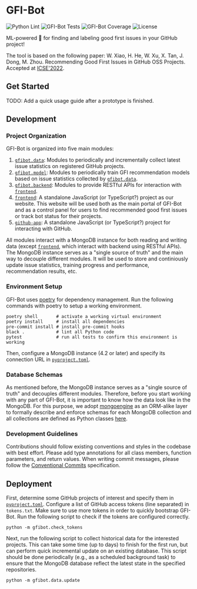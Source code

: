 # GFI-Bot

![Python Lint](https://github.com/osslab-pku/gfi-bot/actions/workflows/python-lint.yml/badge.svg)
![GFI-Bot Tests](https://github.com/osslab-pku/gfi-bot/actions/workflows/test-gfi-bot.yml/badge.svg)
![GFI-Bot Coverage](https://img.shields.io/codecov/c/github/osslab-pku/gfi-bot?label=GFI-Bot%20Coverage)
![License](https://img.shields.io/github/license/osslab-pku/gfi-bot?label=License)

ML-powered 🤖 for finding and labeling good first issues in your GitHub project!

The tool is based on the following paper:
W. Xiao, H. He, W. Xu, X. Tan, J. Dong, M. Zhou. Recommending Good First Issues in GitHub OSS Projects. Accepted at [ICSE'2022](https://conf.researchr.org/home/icse-2022).

## Get Started

TODO: Add a quick usage guide after a prototype is finished.

## Development

### Project Organization

GFI-Bot is organized into five main modules:

1. [`gfibot.data`](gfibot/data): Modules to periodically and incrementally collect latest issue statistics on registered GitHub projects.
2. [`gfibot.model`](gfibot/data): Modules to periodically train GFI recommendation models based on issue statistics collected by [`gfibot.data`](gfibot/data).
3. [`gfibot.backend`](gfibot/backend): Modules to provide RESTful APIs for interaction with [`frontend`](frontend).
4. [`frontend`](frontend): A standalone JavaScript (or TypeScript?) project as our website. This website will be used both as the main portal of GFI-Bot and as a control panel for users to find recommended good first issues or track bot status for their projects.
5. [`github-app`](github-app): A standalone JavaScript (or TypeScript?) project for interacting with GitHub.

All modules interact with a MongoDB instance for both reading and writing data (except [`frontend`](frontend), which interact with backend using RESTful APIs). The MongoDB instance serves as a "single source of truth" and the main way to decouple different modules. It will be used to store and continiously update issue statistics, training progress and performance, recommendation results, etc.

### Environment Setup

GFI-Bot uses [poetry](https://python-poetry.org/) for dependency management. Run the following commands with poetry to setup a working environment.

```shell script
poetry shell       # activate a working virtual environment
poetry install     # install all dependencies
pre-commit install # install pre-commit hooks
black .            # lint all Python code
pytest             # run all tests to confirm this environment is working
```

Then, configure a MongoDB instance (4.2 or later) and specify its connection URL in [`pyproject.toml`](pyproject.toml).

### Database Schemas

As mentioned before, the MongoDB instance serves as a "single source of truth" and decouples different modules. Therefore, before you start working with any part of GFI-Bot, it is important to know how the data look like in the MongoDB. For this purpose, we adopt [mongoengine](http://mongoengine.org/) as an ORM-alike layer to formally describe and enforce schemas for each MongoDB collection and all collections are defined as Python classes [here](gfibot/collections.py).

### Development Guidelines

Contributions should follow existing conventions and styles in the codebase with best effort. Please add type annotations for all class members, function parameters, and return values. When writing commit messages, please follow the [Conventional Commits](https://www.conventionalcommits.org/en/v1.0.0/) specification.

## Deployment

First, determine some GitHub projects of interest and specify them in [`pyproject.toml`](pyproject.toml). Configure a list of GitHub access tokens (line separated) in `tokens.txt`. Make sure to use more tokens in order to quickly bootstrap GFI-Bot. Run the following script to check if the tokens are configured correctly.

```shell script
python -m gfibot.check_tokens
```

Next, run the following script to collect historical data for the interested projects. This can take some time (up to days) to finish for the first run, but can perform quick incremental update on an existing database. This script should be done periodically (e.g., as a scheduled background task) to ensure that the MongoDB database reflect the latest state in the specified repositories.

```shell script
python -m gfibot.data.update
```
